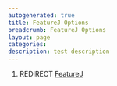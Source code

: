 ```yaml
---
autogenerated: true
title: FeatureJ Options
breadcrumb: FeatureJ Options
layout: page
categories: 
description: test description
---
```


1.  REDIRECT [FeatureJ](FeatureJ "wikilink")
